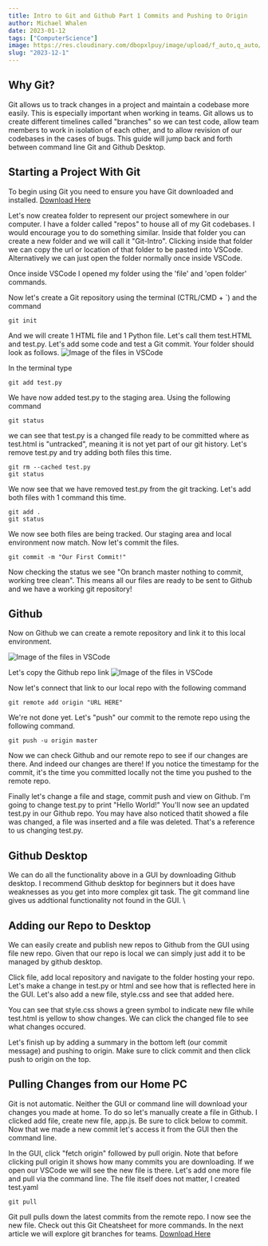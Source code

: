 ```yaml
---
title: Intro to Git and Github Part 1 Commits and Pushing to Origin
author: Michael Whalen
date: 2023-01-12
tags: ["ComputerScience"]
image: https://res.cloudinary.com/dbopxlpuy/image/upload/f_auto,q_auto/v1673533090/Articles/1color-lightbg_2x_lovmi0.png
slug: "2023-12-1" 
---
```


## Why Git?

Git allows us to track changes in a project and maintain a codebase more easily. This is especially important when working in teams. Git allows us to create different timelines called "branches" so we can test code, allow team members to work in isolation of each other, and to allow revision of our codebases in the cases of bugs. This guide will jump back and forth between command line Git and Github Desktop. 

## Starting a Project With Git
To begin using Git you need to ensure you have Git downloaded and installed. [Download Here](https://git-scm.com/downloads) 

Let's now createa folder to represent our project somewhere in our computer. I have a folder called "repos" to house all of my Git codebases. I would encourage you to do something similar. Inside that folder you can create a new folder  and we will call it "Git-Intro". Clicking inside that folder we can copy the url or location of that folder to be pasted into VSCode. Alternatively we can just open the folder normally once inside VSCode. 

Once inside VSCode I opened my folder using the 'file' and 'open folder' commands. 

Now let's create a Git repository using the terminal (CTRL/CMD + `) and the command 
```Git
git init
```
And we will create 1 HTML file and 1 Python file. Let's call them test.HTML and test.py. Let's add some code and test a Git commit. Your folder should look as follows.
![Image of the files  in VSCode](https://res.cloudinary.com/dbopxlpuy/image/upload/v1673533029/Articles/gitfiles_asfeny.png)

In the terminal type 
```Git
git add test.py
```
We have now added test.py to the staging area. Using the following command 
```Git
git status
```
we can see that test.py is a changed file ready to be committed where as test.html is "untracked", meaning it is not yet part of our git history. Let's remove test.py and try adding both files this time. 

```git
git rm --cached test.py
git status
```
We now see that we have removed test.py from the git tracking. Let's add both files with 1 command this time. 

```git
git add .
git status
```
We now see both files are being tracked. Our staging area and local environment now match. Now let's commit the files. 
```git
git commit -m "Our First Commit!"
```
Now checking the status we see "On branch master
nothing to commit, working tree clean". This means all our files are ready to be sent to Github and we have a working git repository!

## Github

Now on Github we can create a remote repository and link it to this local environment. 

![Image of the files  in VSCode](https://res.cloudinary.com/dbopxlpuy/image/upload/v1673533029/Articles/github_ir3zeb.png)

Let's copy the Github repo link
![Image of the files  in VSCode](https://res.cloudinary.com/dbopxlpuy/image/upload/v1673533029/Articles/gitlink_xw7eiu.png)

Now let's connect that link to our local repo with the following command 

```git
git remote add origin "URL HERE"
```
We're not done yet. Let's "push" our commit to the remote repo using the following command. 

```git
git push -u origin master
```

Now we can check Github and our remote repo to see if our changes are there. And indeed our changes are there! If you notice the timestamp for the commit, it's the time you committed locally not the time you pushed to the remote repo. 

Finally let's change a file and stage, commit push and view on Github. I'm going to change test.py to print "Hello World!" You'll now see an updated test.py in our Github repo.  You may have also noticed thatit showed a file was changed, a file was inserted and a file was deleted. That's a reference to us changing test.py. 


## Github Desktop
We can do all the functionality above in a GUI by downloading Github desktop. I recommend Github desktop for beginners but it does have weaknesses as you get into more complex git task. The git command line gives us addtional functionality not found in the GUI. \

## Adding our Repo to Desktop
We can easily create and publish new repos to Github from the GUI using file new repo. Given that our repo is local we can simply just add it to be managed by github desktop. 

Click file, add local repository and navigate to the folder hosting your repo. Let's make a change in test.py or html and see how that is reflected here in the GUI. Let's also add a new file, style.css and see that added here. 

You can see that style.css shows a green symbol to indicate new file while test.html is yellow to show changes. We can click the changed file to see what changes occured. 

Let's finish up by adding a summary in the bottom left (our commit message) and pushing to origin. Make sure to click commit and then click push to origin on the top. 

## Pulling Changes from our Home PC

Git is not automatic. Neither the GUI or command line will download your changes you made at home. To do so let's manually create a file in Github. I clicked add file, create new file, app.js. Be sure to click below to commit. Now that we made a new commit let's access it from the GUI then the command line. 

In the GUI, click "fetch origin" followed by pull origin. Note that before clicking pull origin it shows how many commits you are downloading. If we open our VSCode we will see the new file is there. Let's add one more file and pull via the command line. The file itself does not matter, I created test.yaml

```git
git pull
```
Git pull pulls down the latest commits from the remote repo. I now see the new file. Check out this Git Cheatsheet for more commands. In the next article we will explore git branches for teams. 
[Download Here](https://education.github.com/git-cheat-sheet-education.pdf) 
